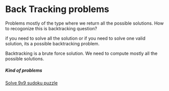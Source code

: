 # Back Tracking problems

Problems mostly of the type where we return all the possible solutions. How to recogonize this is backtracking question?

if you need to solve all the solution or if you need to solve one valid solution, its a possible backtracking problem.

Backtracking is a brute force solution. We need to compute mostly all the possible solutions.

##### Kind of problems

[Solve 9x9 sudoku puzzle](https://leetcode.com/problems/sudoku-solver/)
